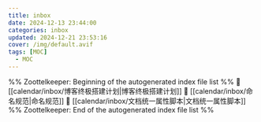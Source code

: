 ```yaml
---
title: inbox
date: 2024-12-13 23:44:00
categories: inbox
updated: 2024-12-21 23:53:16
cover: /img/default.avif
tags: [MOC]
  - MOC
---
```

%% Zoottelkeeper: Beginning of the autogenerated index file list  %%
📄 [[calendar/inbox/博客终极搭建计划|博客终极搭建计划]]
📄 [[calendar/inbox/命名规范|命名规范]]
📄 [[calendar/inbox/文档统一属性脚本|文档统一属性脚本]]
%% Zoottelkeeper: End of the autogenerated index file list  %%
